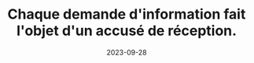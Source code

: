 ---
N: '105'
Rubrique: Identification et contact
title: Chaque demande d'information fait l'objet d'un accusé de réception. 
detail: Chaque demande d'information fait l'objet d'un accusé de réception. 
abstract: 
categories: [" Identification et contact"]
agrege: O4105-E018
opquast: '4 105'
indiceebook: '18'
description: "Règle n° 018"
before: "017"
weight: "018"
after: "019"
actif: '1'
layout: rules
date: 2023-09-28
tags: ["", ""]
objectif: ["", ""]
Meo: [""]
Controle: [""
]
Source: ["Opquast"]
Referentiel: [""]
Steps: ["", ""]
---